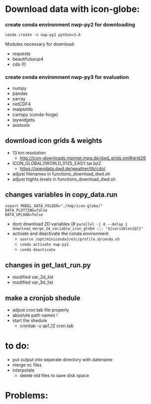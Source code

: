 
# Download data with icon-globe:
### create conda environment nwp-py2 for downloading
`conda create -n nwp-py2 python=3.6`

Modules necessary for download:
- requests
- beautifulsoup4
- cdo (!)

### create conda environment nwp-py3 for evaluation
- numpy
- pandas
- xarray
- netCDF4
- matplotlib
- cartopy (conda-forge)
- ipywidgets
- aostools

## download icon grids & weights
- 13 km resolution
  - http://icon-downloads.mpimet.mpg.de/dwd_grids.xml#grid26
- ICON_GLOBAL2WORLD_0125_EASY.tar.bz2  
  - https://opendata.dwd.de/weather/lib/cdo/
- adjust filenames in functions_download_dwd.sh
- adjust hights levels in functions_download_dwd.sh
 
## changes variables in copy_data.run
`export MODEL_DATA_FOLDER="./tmp/icon-globe/"`<br>
`DATA_PLOTTING=false`<br>
`DATA_UPLOAD=false`<br>
- dont download 2D variables (# `parallel -j 8 --delay 1 download_merge_2d_variable_icon_globe ::: "${variables[@]}"`
- activate and deactivate the conda environment
  - `source /opt/miniconda3/etc/profile.d/conda.sh`
  - `conda activate nwp-py2`
  - `conda deactivate`

## changes in get_last_run.py
- modified var_2d_list
- modified var_3d_list

## make a cronjob shedule
- adjust cron.tab file properly
- absolute path names !
- start the shedule
  - crontab -u ap1_12 cron.tab


to do:
=============================
- put output into seperate directory with datename
- merge nc files
- interpolate
	- delete old files to save disk space

Problems:
=============================

